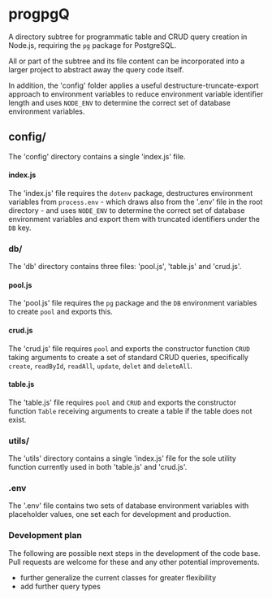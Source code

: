 # progpgQ

A directory subtree for programmatic table and CRUD query creation in Node.js, requiring the `pg` package for PostgreSQL.

All or part of the subtree and its file content can be incorporated into a larger project to abstract away the query code itself.

In addition, the 'config' folder applies a useful destructure-truncate-export approach to environment variables to reduce environment variable identifier length and uses `NODE_ENV` to determine the correct set of database environment variables.

## config/

The 'config' directory contains a single 'index.js' file.

#### index.js

The 'index.js' file requires the `dotenv` package, destructures environment variables from `process.env` - which draws also from the '.env' file in the root directory - and uses `NODE_ENV` to determine the correct set of database environment variables and export them with truncated identifiers under the `DB` key.

### db/

The 'db' directory contains three files: 'pool.js', 'table.js' and 'crud.js'.

#### pool.js

The 'pool.js' file requires the `pg` package and the `DB` environment variables to create `pool` and exports this.

#### crud.js

The 'crud.js' file requires `pool` and exports the constructor function `CRUD` taking arguments to create a set of standard CRUD queries, specifically `create`, `readById`, `readAll`, `update`, `delet` and `deleteAll`.

#### table.js

The 'table.js' file requires `pool` and `CRUD` and exports the constructor function `Table` receiving arguments to create a table if the table does not exist. 

### utils/

The 'utils' directory contains a single 'index.js' file for the sole utility function currently used in both 'table.js' and 'crud.js'.

### .env

The '.env' file contains two sets of database environment variables with placeholder values, one set each for development and production.

### Development plan

The following are possible next steps in the development of the code base. Pull requests are welcome for these and any other potential improvements.

- further generalize the current classes for greater flexibility
- add further query types
